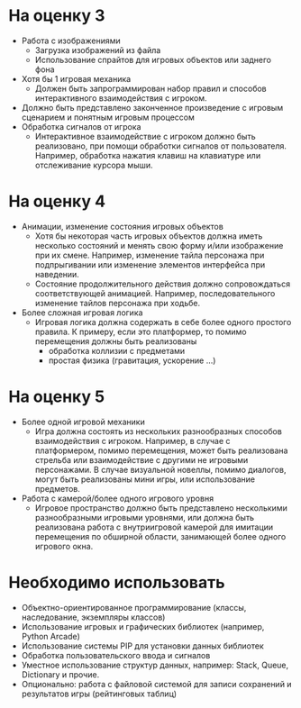 # На оценку 3

- Работа с изображениями
  - Загрузка изображений из файла
  - Использование спрайтов для игровых объектов или заднего фона
- Хотя бы 1 игровая механика
  - Должен быть запрограммирован набор правил и способов интерактивного взаимодействия с игроком. 
- Должно быть представлено законченное произведение с игровым сценарием и понятным игровым процессом
- Обработка сигналов от игрока
  - Интерактивное взаимодействие с игроком должно быть реализовано, при помощи обработки сигналов от пользователя. Например, обработка нажатия клавиш на клавиатуре или отслеживание курсора мыши.

# На оценку 4

- Анимации, изменение состояния игровых объектов
  - Хотя бы некоторая часть игровых объектов должна иметь несколько состояний и менять свою форму и/или изображение при их смене. Например, изменение тайла персонажа при подпрыгивании или изменение элементов интерфейса при наведении.
  - Состояние продолжительного действия должно сопровождаться соответствующей анимацией. Например, последовательного изменение тайлов персонажа при ходьбе.
- Более сложная игровая логика
  - Игровая логика должна содержать в себе более одного простого правила. К примеру, если это платформер, то помимо перемещения должны быть реализованы 
    - обработка коллизии с предметами 
    - простая физика (гравитация, ускорение ...)

# На оценку 5

- Более одной игровой механики
  - Игра должна состоять из нескольких разнообразных способов взаимодействия с игроком. Например, в случае с платформером, помимо перемещения, может быть реализована стрельба или взаимодействие с другими не игровыми персонажами. В случае визуальной новеллы, помимо диалогов, могут быть реализованы мини игры, или использование предметов.
- Работа с камерой/более одного игрового уровня
  - Игровое пространство должно быть представлено несколькими разнообразными игровыми уровнями, или должна быть реализована работа с внутриигровой камерой для имитации перемещения по обширной области, занимающей более одного игрового окна.

# Необходимо использовать

- Объектно-ориентированное программирование (классы, наследование, экземпляры классов)
- Использование игровых и графических библиотек (например, Python Arcade)
- Использование системы PIP для установки данных библиотек
- Обработка пользовательского ввода и сигналов
- Уместное использование структур данных, например: Stack, Queue, Dictionary и прочие.
- Опционально: работа с файловой системой для записи сохранений и результатов игры (рейтинговых таблиц)